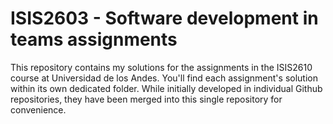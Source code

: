 # ISIS2603 - Software development in teams assignments

This repository contains my solutions for the assignments in the ISIS2610 course at Universidad de los Andes.
You'll find each assignment's solution within its own dedicated folder. While initially developed in individual Github repositories,
they have been merged into this single repository for convenience.
